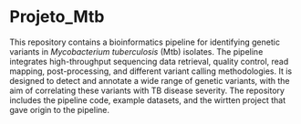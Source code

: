 # Projeto_Mtb

This repository contains a bioinformatics pipeline for identifying genetic variants in *Mycobacterium tuberculosis* (Mtb) isolates. The pipeline integrates high-throughput sequencing data retrieval, quality control, read mapping, post-processing, and different variant calling methodologies. It is designed to detect and annotate a wide range of genetic variants, with the aim of correlating these variants with TB disease severity. The repository includes the pipeline code, example datasets, and the wirtten project that gave origin to the pipeline.
